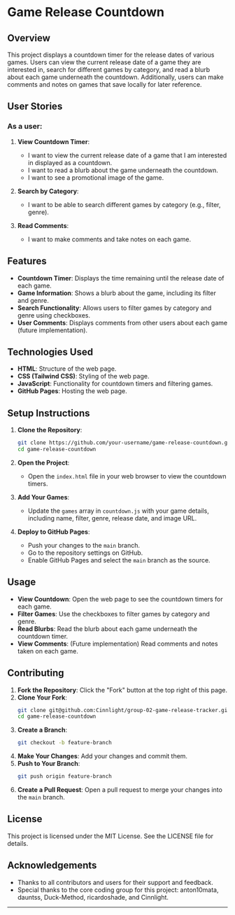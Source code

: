 # Game Release Countdown

## Overview
This project displays a countdown timer for the release dates of various games. Users can view the current release date of a game they are interested in, search for different games by category, and read a blurb about each game underneath the countdown. Additionally, users can make comments and notes on games that save locally for later reference.

## User Stories
### As a user:
1. **View Countdown Timer**:
    - I want to view the current release date of a game that I am interested in displayed as a countdown.
    - I want to read a blurb about the game underneath the countdown.
    - I want to see a promotional image of the game.

2. **Search by Category**:
    - I want to be able to search different games by category (e.g., filter, genre).

3. **Read Comments**:
    - I want to make comments and take notes on each game.

## Features
- **Countdown Timer**: Displays the time remaining until the release date of each game.
- **Game Information**: Shows a blurb about the game, including its filter and genre.
- **Search Functionality**: Allows users to filter games by category and genre using checkboxes.
- **User Comments**: Displays comments from other users about each game (future implementation).

## Technologies Used
- **HTML**: Structure of the web page.
- **CSS (Tailwind CSS)**: Styling of the web page.
- **JavaScript**: Functionality for countdown timers and filtering games.
- **GitHub Pages**: Hosting the web page.

## Setup Instructions
1. **Clone the Repository**:
    ```bash
    git clone https://github.com/your-username/game-release-countdown.git
    cd game-release-countdown
    ```

2. **Open the Project**:
    - Open the `index.html` file in your web browser to view the countdown timers.

3. **Add Your Games**:
    - Update the `games` array in `countdown.js` with your game details, including name, filter, genre, release date, and image URL.

4. **Deploy to GitHub Pages**:
    - Push your changes to the `main` branch.
    - Go to the repository settings on GitHub.
    - Enable GitHub Pages and select the `main` branch as the source.

## Usage
- **View Countdown**: Open the web page to see the countdown timers for each game.
- **Filter Games**: Use the checkboxes to filter games by category and genre.
- **Read Blurbs**: Read the blurb about each game underneath the countdown timer.
- **View Comments**: (Future implementation) Read comments and notes taken on each game.

## Contributing
1. **Fork the Repository**: Click the "Fork" button at the top right of this page.
2. **Clone Your Fork**:
    ```bash
    git clone git@github.com:Cinnlight/group-02-game-release-tracker.git
    cd game-release-countdown
    ```
3. **Create a Branch**:
    ```bash
    git checkout -b feature-branch
    ```
4. **Make Your Changes**: Add your changes and commit them.
5. **Push to Your Branch**:
    ```bash
    git push origin feature-branch
    ```
6. **Create a Pull Request**: Open a pull request to merge your changes into the `main` branch.

## License
This project is licensed under the MIT License. See the LICENSE file for details.

## Acknowledgements
- Thanks to all contributors and users for their support and feedback.
- Special thanks to the core coding group for this project: anton10mata, dauntss, Duck-Method, ricardoshade, and Cinnlight.

---
